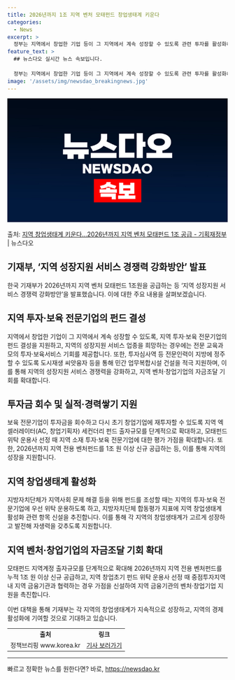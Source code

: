 ```yaml
---
title: 2026년까지 1조 지역 벤처 모태펀드 창업생태계 키운다
categories:
  - News
excerpt: >
  정부는 지역에서 창업한 기업 등이 그 지역에서 계속 성장할 수 있도록 관련 투자를 활성화하고 성장지원 서비스…
feature_text: >
  ## 뉴스다오 실시간 뉴스 속보입니다.

  정부는 지역에서 창업한 기업 등이 그 지역에서 계속 성장할 수 있도록 관련 투자를 활성화하고 성장지원 서비스…
image: '/assets/img/newsdao_breakingnews.jpg'
---
```


![뉴스다오 속보](/assets/img/newsdao_breakingnews.jpg)

<p>출처: <a href="https://newsdao.kr/3792" rel="dofollow">지역 창업생태계 키운다…2026년까지 지역 벤처 모태펀드 1조 공급 - 기획재정부</a> | 뉴스다오</p>

<h2 data-ke-size="size26">기재부, ‘지역 성장지원 서비스 경쟁력 강화방안’ 발표</h2>
<p data-ke-size="size16">한국 기재부가 2026년까지 지역 벤처 모태펀드 1조원을 공급하는 등 ‘지역 성장지원 서비스 경쟁력 강화방안’을 발표했습니다. 이에 대한 주요 내용을 살펴보겠습니다.</p>

<h2 data-ke-size="size26">지역 투자·보육 전문기업의 펀드 결성</h2>
<p data-ke-size="size16">지역에서 창업한 기업이 그 지역에서 계속 성장할 수 있도록, 지역 투자·보육 전문기업의 펀드 결성을 지원하고, 지역의 성장지원 서비스 업종을 희망하는 경우에는 전문 교육과 모의 투자·보육서비스 기회를 제공합니다. 또한, 투자심사역 등 전문인력이 지방에 정주할 수 있도록 도시재생 씨앗융자 등을 통해 민간 업무복합시설 건설을 적극 지원하며, 이를 통해 지역의 성장지원 서비스 경쟁력을 강화하고, 지역 벤처·창업기업의 자금조달 기회를 확대합니다.</p>

<h2 data-ke-size="size26">투자금 회수 및 실적·경력쌓기 지원</h2>
<p data-ke-size="size16">보육 전문기업이 투자금을 회수하고 다시 초기 창업기업에 재투자할 수 있도록 지역 엑셀러레이터(AC, 창업기획자) 세컨더리 펀드 출자규모를 단계적으로 확대하고, 모태펀드 위탁 운용사 선정 때 지역 소재 투자·보육 전문기업에 대한 평가 가점을 확대합니다. 또한, 2026년까지 지역 전용 벤처펀드를 1조 원 이상 신규 공급하는 등, 이를 통해 지역의 성장을 지원합니다.</p>

<h2 data-ke-size="size26">지역 창업생태계 활성화</h2>
<p data-ke-size="size16">지방자치단체가 지역사회 문제 해결 등을 위해 펀드를 조성할 때는 지역의 투자·보육 전문기업에 우선 위탁 운용하도록 하고, 지방자치단체 합동평가 지표에 지역 창업생태계 활성화 관련 항목 신설을 추진합니다. 이를 통해 각 지역의 창업생태계가 고르게 성장하고 발전해 자생력을 갖추도록 지원합니다.</p>

<h2 data-ke-size="size26">지역 벤처·창업기업의 자금조달 기회 확대</h2>
<p data-ke-size="size16">모태펀드 지역계정 출자규모를 단계적으로 확대해 2026년까지 지역 전용 벤처펀드를 누적 1조 원 이상 신규 공급하고, 지역 창업초기 펀드 위탁 운용사 선정 때 중점투자지역 내 지역 금융기관과 협력하는 경우 가점을 신설하여 지역 금융기관의 벤처·창업기업 지원을 촉진합니다.</p>

<p data-ke-size="size16">이번 대책을 통해 기재부는 각 지역의 창업생태계가 지속적으로 성장하고, 지역의 경제 활성화에 기여할 것으로 기대하고 있습니다.</p>

<p data-ke-size="size16"></p>
<table>
	<tbody>
		<tr>
			<td style="text-align: center; height: 17px;"><b>출처</td>
			<td style="text-align: center; height: 17px;"><b>링크</td>
		</tr>
		<tr>
			<td style="text-align: center; height: 17px;">정책브리핑 www.korea.kr</td>
			<td style="text-align: center; height: 17px;"><a href="https://newsdao.kr/3792">기사 보러가기</a></td>
		</tr>
	</tbody>
</table>
<hr> 

빠르고 정확한 뉴스를 원한다면? 바로, <a href="https://newsdao.kr" rel="dofollow">https://newsdao.kr</a>


